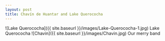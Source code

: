 ```yaml
---
layout: post
title: Chavín de Huantar and Lake Querococha
---
```


![Lake Querococha]({{ site.baseurl }}/images/Lake-Querococha-1.jpg)
Lake Querococha
![Chavin]({{ site.baseurl }}/images/Chavin.jpg)
Our merry band
